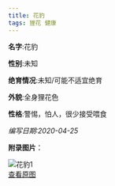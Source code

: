 ```yaml
---
title: 花豹
tags: 狸花 健康 
---
```


**名字**:花豹

**性别**:未知

**绝育情况**:未知/可能不适宜绝育

**外貌**:全身狸花色

**性格**:警惕，怕人，很少接受喂食

*编写日期:2020-04-25*

**附录图片**：

![花豹1](http://q9a0pgz83.bkt.clouddn.com/cats/m_花豹1.jpg)    
[查看原图](http://q9a0pgz83.bkt.clouddn.com/cats/l_花豹1.jpg)    
